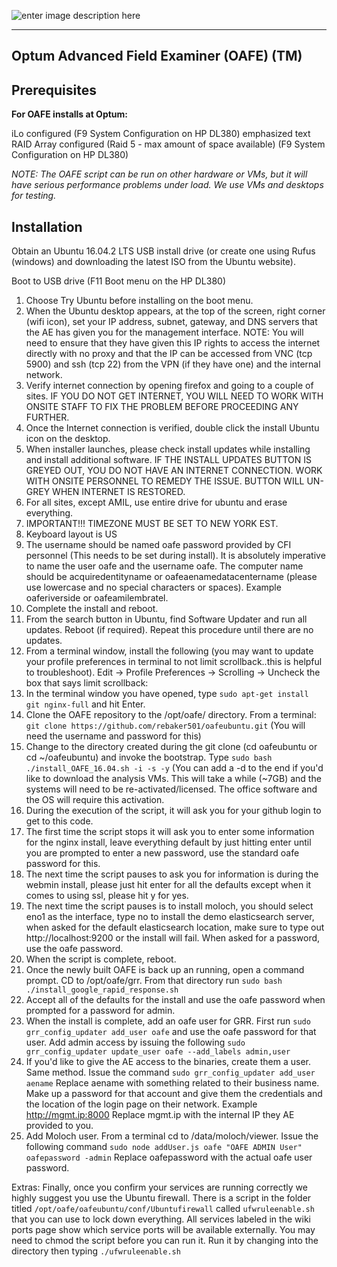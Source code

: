 ![enter image description here](https://s15.postimg.org/r78hct68b/OAFELOGO1.png)  


----------


**Optum Advanced Field Examiner (OAFE) (TM)**
-----------------------------------------

 Prerequisites
-------------

**For OAFE installs at Optum:**

iLo configured (F9 System Configuration on HP DL380)
emphasized text
RAID Array configured (Raid 5 - max amount of space available) (F9 System Configuration on HP DL380)

*NOTE: The OAFE script can be run on other hardware or VMs, but it will have serious performance problems under load. We use VMs and desktops for testing.*

Installation
------------

Obtain an Ubuntu 16.04.2 LTS USB install drive (or create one using Rufus (windows) and downloading the latest ISO from the Ubuntu website).

Boot to USB drive (F11 Boot menu on the HP DL380)

 1. Choose Try Ubuntu before installing on the boot menu.
 2. When the Ubuntu desktop appears, at the top of the screen, right corner (wifi icon), set your IP address, subnet, gateway, and DNS servers that the AE has given you for the management interface. NOTE: You will need to ensure that they have given this IP rights to access the internet directly with no proxy and that the IP can be accessed from VNC (tcp 5900) and ssh (tcp 22) from the VPN (if they have one) and the internal network.
 3. Verify internet connection by opening firefox and going to a couple of sites. IF YOU DO NOT GET INTERNET, YOU WILL NEED TO WORK WITH ONSITE STAFF TO FIX THE PROBLEM BEFORE PROCEEDING ANY FURTHER.
 4. Once the Internet connection is verified, double click the install Ubuntu icon on the desktop.
 5. When installer launches, please check install updates while installing and install additional software. IF THE INSTALL UPDATES BUTTON IS GREYED OUT, YOU DO NOT HAVE AN INTERNET CONNECTION. WORK WITH ONSITE PERSONNEL TO REMEDY THE ISSUE. BUTTON WILL UN-GREY WHEN INTERNET IS RESTORED.
 6. For all sites, except AMIL, use entire drive for ubuntu and erase everything.
 7. IMPORTANT!!! TIMEZONE MUST BE SET TO NEW YORK EST.
 8. Keyboard layout is US
 9. The username should be named oafe password provided by CFI personnel (This needs to be set during install). It is absolutely imperative to name the user oafe and the username oafe. The computer name should be acquiredentityname or oafeaenamedatacentername (please use lowercase and no special characters or spaces).  Example oaferiverside or oafeamilembratel.
 10. Complete the install and reboot.
 11. From the search button in Ubuntu, find Software Updater and run all updates. Reboot (if required). Repeat this procedure until there are no updates.
 12. From a terminal window, install the following (you may want to update your profile preferences in terminal to not limit scrollback..this is helpful to troubleshoot). Edit -> Profile Preferences -> Scrolling -> Uncheck the box that says limit scrollback:
 13. In the terminal window you have opened, type `sudo apt-get install git nginx-full` and hit Enter.
 15. Clone the OAFE repository to the /opt/oafe/ directory. From a terminal: `git clone https://github.com/rebaker501/oafeubuntu.git` (You will need the username and password for this)
 16. Change to the directory created during the git clone (cd oafeubuntu or cd ~/oafeubuntu) and invoke the bootstrap. Type `sudo bash ./install_OAFE_16.04.sh -i -s -y` (You can add a -d to the end if you'd like to download the analysis VMs. This will take a while (~7GB) and the systems will need to be re-activated/licensed. The office software and the OS will require this activation. 
 17. During the execution of the script, it will ask you for your github login to get to this code.
 18. The first time the script stops it will ask you to enter some information for the nginx install, leave everything default by just hitting enter until you are prompted to enter a new password, use the standard oafe password for this.
 19. The next time the script pauses to ask you for information is during the webmin install, please just hit enter for all the defaults except when it comes to using ssl, please hit y for yes.
 20. The next time the script pauses is to install moloch, you should select eno1 as the interface, type no to install the demo elasticsearch server, when asked for the default elasticsearch location, make sure to type out http://localhost:9200 or the install will fail.  When asked for a password, use the oafe password.
 21. When the script is complete, reboot. 
 22. Once the newly built OAFE is back up an running, open a command prompt.  CD to /opt/oafe/grr.  From that directory run `sudo bash ./install_google_rapid_response.sh` 
 23. Accept all of the defaults for the install and use the oafe password when prompted for a password for admin.
 24. When the install is complete, add an oafe user for GRR.  First run `sudo grr_config_updater add_user oafe` and use the oafe password for that user.  Add admin access by issuing the following `sudo grr_config_updater update_user oafe --add_labels admin,user`
 25. If you'd like to give the AE access to the binaries, create them a user.  Same method.  Issue the command `sudo grr_config_updater add_user aename` Replace aename with something related to their business name.  Make up a password for that account and give them the credentials and the location of the login page on their network. Example http://mgmt.ip:8000 Replace mgmt.ip with the internal IP they AE provided to you.
 26. Add Moloch user.  From a terminal cd to /data/moloch/viewer.  Issue the following command `sudo node addUser.js oafe "OAFE ADMIN User" oafepassword -admin` Replace oafepassword with the actual oafe user password.

	
Extras:  Finally, once you confirm your services are running correctly we highly suggest you use the Ubuntu firewall. There is a script in the folder titled `/opt/oafe/oafeubuntu/conf/Ubuntufirewall` called `ufwruleenable.sh` that you can use to lock down everything. All services labeled in the wiki ports page show which service ports will be available externally. You may need to chmod the script before you can run it. Run it by changing into the directory then typing `./ufwruleenable.sh`
